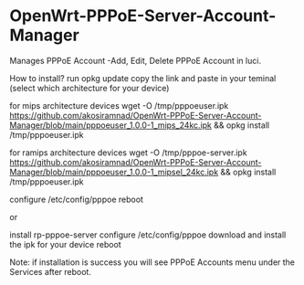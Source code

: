 # OpenWrt-PPPoE-Server-Account-Manager
Manages PPPoE Account
-Add, Edit, Delete PPPoE Account in luci.

How to install?
run opkg update
copy the link and paste in your teminal (select which architecture for your device) 

for mips architecture devices
wget -O /tmp/pppoeuser.ipk https://github.com/akosiramnad/OpenWrt-PPPoE-Server-Account-Manager/blob/main/pppoeuser_1.0.0-1_mips_24kc.ipk && opkg install /tmp/pppoeuser.ipk

for ramips architecture devices
wget -O /tmp/pppoe-server.ipk https://github.com/akosiramnad/OpenWrt-PPPoE-Server-Account-Manager/blob/main/pppoeuser_1.0.0-1_mipsel_24kc.ipk && opkg install /tmp/pppoeuser.ipk

configure /etc/config/pppoe
reboot

or

install rp-pppoe-server
configure /etc/config/pppoe
download and install the ipk for your device
reboot


Note:
if installation is success you will see PPPoE Accounts menu under the Services after reboot.
